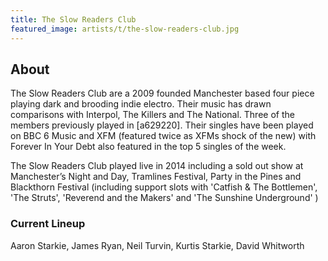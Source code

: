 ```yaml
---
title: The Slow Readers Club
featured_image: artists/t/the-slow-readers-club.jpg
---
```

## About

The Slow Readers Club are a 2009 founded Manchester based four piece playing dark and brooding indie electro. Their music has drawn comparisons with Interpol, The Killers and The National.
Three of the members previously played in [a629220].
Their singles have been played on BBC 6 Music and XFM (featured twice as XFMs shock of the new) with Forever In Your Debt also featured in the top 5 singles of the week. 

The Slow Readers Club played live in 2014 including a sold out show at Manchester’s Night and Day, Tramlines Festival, Party in the Pines and Blackthorn Festival (including support slots with 'Catfish & The Bottlemen', 'The Struts', 'Reverend and the Makers' and 'The Sunshine Underground' ) 

### Current Lineup

Aaron Starkie, James Ryan, Neil Turvin, Kurtis Starkie, David Whitworth

